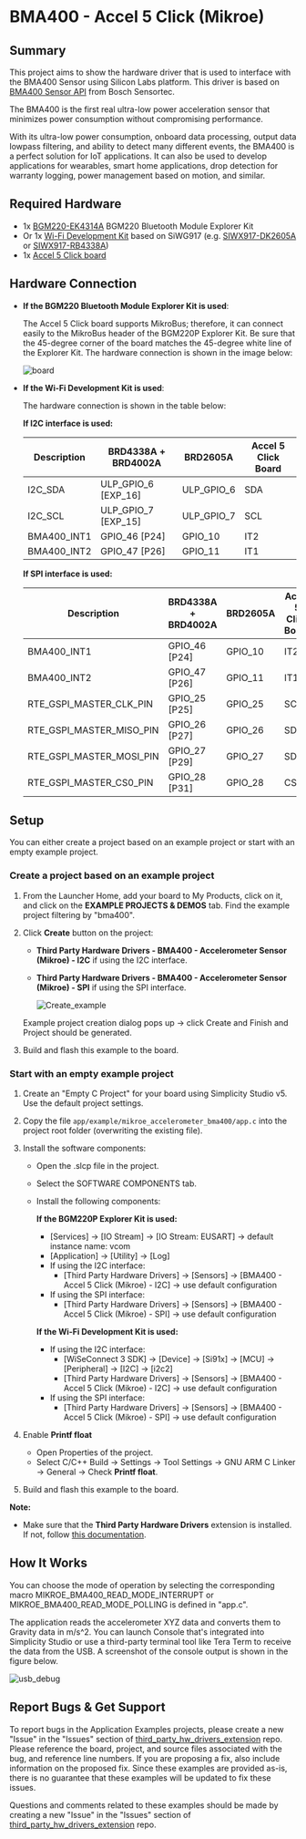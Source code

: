 # BMA400 - Accel 5 Click (Mikroe) #

## Summary ##

This project aims to show the hardware driver that is used to interface with the BMA400 Sensor using Silicon Labs platform. This driver is based on [BMA400 Sensor API](https://github.com/BoschSensortec/BMA400-API) from Bosch Sensortec.

The BMA400 is the first real ultra-low power acceleration sensor that minimizes power consumption without compromising performance.

With its ultra-low power consumption, onboard data processing, output data lowpass filtering, and ability to detect many different events, the BMA400 is a perfect solution for IoT applications. It can also be used to develop applications for wearables, smart home applications, drop detection for warranty logging, power management based on motion, and similar.

## Required Hardware ##

- 1x [BGM220-EK4314A](https://www.silabs.com/development-tools/wireless/bluetooth/bgm220-explorer-kit) BGM220 Bluetooth Module Explorer Kit
- Or 1x [Wi-Fi Development Kit](https://www.silabs.com/development-tools/wireless/wi-fi) based on SiWG917 (e.g. [SIWX917-DK2605A](https://www.silabs.com/development-tools/wireless/wi-fi/siwx917-dk2605a-wifi-6-bluetooth-le-soc-dev-kit) or [SIWX917-RB4338A](https://www.silabs.com/development-tools/wireless/wi-fi/siwx917-rb4338a-wifi-6-bluetooth-le-soc-radio-board))
- 1x [Accel 5 Click board](https://www.mikroe.com/accel-5-click)

## Hardware Connection ##

- **If the BGM220 Bluetooth Module Explorer Kit is used**:

  The Accel 5 Click board supports MikroBus; therefore, it can connect easily to the MikroBus header of the BGM220P Explorer Kit. Be sure that the 45-degree corner of the board matches the 45-degree white line of the Explorer Kit. The hardware connection is shown in the image below:

  ![board](image/hardware_connection.png)

- **If the Wi-Fi Development Kit is used**:

  The hardware connection is shown in the table below:

  **If I2C interface is used:**

  | Description  | BRD4338A + BRD4002A | BRD2605A    | Accel 5 Click Board |
  | -------------| ------------- | ------------------ | ------------------- |
  | I2C_SDA      | ULP_GPIO_6 [EXP_16] | ULP_GPIO_6   | SDA            |
  | I2C_SCL      | ULP_GPIO_7 [EXP_15] | ULP_GPIO_7   | SCL            |
  | BMA400_INT1              | GPIO_46 [P24]  | GPIO_10    | IT2               |
  | BMA400_INT2              | GPIO_47 [P26]  | GPIO_11    | IT1               |

    **If SPI interface is used:**

  | Description  | BRD4338A + BRD4002A | BRD2605A    | Accel 5 Click Board |
  | -------------| ------------- | ----------------- | ------------------- |
  | BMA400_INT1              | GPIO_46 [P24]  | GPIO_10    | IT2               |
  | BMA400_INT2              | GPIO_47 [P26]  | GPIO_11    | IT1               |
  | RTE_GSPI_MASTER_CLK_PIN  | GPIO_25 [P25]  | GPIO_25    | SCK               |
  | RTE_GSPI_MASTER_MISO_PIN | GPIO_26 [P27]  | GPIO_26    | SDO               |
  | RTE_GSPI_MASTER_MOSI_PIN | GPIO_27 [P29]  | GPIO_27    | SDI               |
  | RTE_GSPI_MASTER_CS0_PIN  | GPIO_28 [P31]  | GPIO_28    | CS                |

## Setup ##

You can either create a project based on an example project or start with an empty example project.

### Create a project based on an example project ###

1. From the Launcher Home, add your board to My Products, click on it, and click on the **EXAMPLE PROJECTS & DEMOS** tab. Find the example project filtering by "bma400".

2. Click **Create** button on the project:

   - **Third Party Hardware Drivers - BMA400 - Accelerometer Sensor (Mikroe) - I2C** if using the I2C interface.

   - **Third Party Hardware Drivers - BMA400 - Accelerometer Sensor (Mikroe) - SPI** if using the SPI interface.

      ![Create_example](image/create_example.png)

    Example project creation dialog pops up -> click Create and Finish and Project should be generated.

3. Build and flash this example to the board.

### Start with an empty example project ###

1. Create an "Empty C Project" for your board using Simplicity Studio v5. Use the default project settings.

2. Copy the file `app/example/mikroe_accelerometer_bma400/app.c` into the project root folder (overwriting the existing file).

3. Install the software components:

    - Open the .slcp file in the project.
    - Select the SOFTWARE COMPONENTS tab.
    - Install the following components:

        **If the BGM220P Explorer Kit is used:**

        - [Services] → [IO Stream] → [IO Stream: EUSART] → default instance name: vcom
        - [Application] → [Utility] → [Log]
        - If using the I2C interface:
          - [Third Party Hardware Drivers] → [Sensors] → [BMA400 - Accel 5 Click (Mikroe) - I2C] → use default configuration
        - If using the SPI interface:
          - [Third Party Hardware Drivers] → [Sensors] → [BMA400 - Accel 5 Click (Mikroe) - SPI] → use default configuration

        **If the Wi-Fi Development Kit is used:**

        - If using the I2C interface:
          - [WiSeConnect 3 SDK] → [Device] → [Si91x] → [MCU] → [Peripheral] → [I2C] → [i2c2]
          - [Third Party Hardware Drivers] → [Sensors] → [BMA400 - Accel 5 Click (Mikroe) - I2C] → use default configuration
        - If using the SPI interface:
          - [Third Party Hardware Drivers] → [Sensors] → [BMA400 - Accel 5 Click (Mikroe) - SPI] → use default configuration

4. Enable **Printf float**

   - Open Properties of the project.
   - Select C/C++ Build → Settings → Tool Settings → GNU ARM C Linker → General → Check **Printf float**.

5. Build and flash this example to the board.

**Note:**

- Make sure that the **Third Party Hardware Drivers** extension is installed. If not, follow [this documentation](https://github.com/SiliconLabs/third_party_hw_drivers_extension/blob/master/README.md#how-to-add-to-simplicity-studio-ide).

## How It Works ##

You can choose the mode of operation by selecting the corresponding macro MIKROE_BMA400_READ_MODE_INTERRUPT or MIKROE_BMA400_READ_MODE_POLLING is defined in "app.c".

The application reads the accelerometer XYZ data and converts them to Gravity data in m/s^2. You can launch Console that's integrated into Simplicity Studio or use a third-party terminal tool like Tera Term to receive the data from the USB. A screenshot of the console output is shown in the figure below.

![usb_debug](image/log.png "USB Debug Output Data")

## Report Bugs & Get Support ##

To report bugs in the Application Examples projects, please create a new "Issue" in the "Issues" section of [third_party_hw_drivers_extension](https://github.com/SiliconLabs/third_party_hw_drivers_extension) repo. Please reference the board, project, and source files associated with the bug, and reference line numbers. If you are proposing a fix, also include information on the proposed fix. Since these examples are provided as-is, there is no guarantee that these examples will be updated to fix these issues.

Questions and comments related to these examples should be made by creating a new "Issue" in the "Issues" section of [third_party_hw_drivers_extension](https://github.com/SiliconLabs/third_party_hw_drivers_extension) repo.
